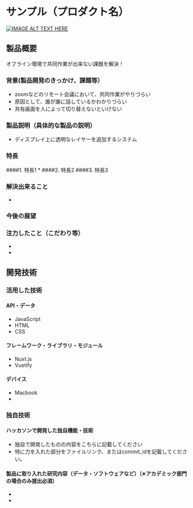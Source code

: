 # サンプル（プロダクト名）

[![IMAGE ALT TEXT HERE](https://jphacks.com/wp-content/uploads/2020/09/JPHACKS2020_ogp.jpg)](https://www.youtube.com/watch?v=G5rULR53uMk)

## 製品概要
オフライン環境で共同作業が出来ない課題を解決！
### 背景(製品開発のきっかけ、課題等）
* zoomなどのリモート会議において、共同作業がやりづらい
* 原因として、誰が誰に話しているかわかりづらい
* 共有画面を人によって切り替えないといけない
### 製品説明（具体的な製品の説明）
* ディスプレイ上に透明なレイヤーを追加するシステム
### 特長
####1. 特長1
* 
####2. 特長2
####3. 特長3

### 解決出来ること
* 
### 今後の展望
### 注力したこと（こだわり等）
* 
* 

## 開発技術
### 活用した技術
#### API・データ
* JavaScript
* HTML
* CSS

#### フレームワーク・ライブラリ・モジュール
* Nuxt.js
* Vuetify

#### デバイス
* Macbook
* 

### 独自技術
#### ハッカソンで開発した独自機能・技術
* 独自で開発したものの内容をこちらに記載してください
* 特に力を入れた部分をファイルリンク、またはcommit_idを記載してください。

#### 製品に取り入れた研究内容（データ・ソフトウェアなど）（※アカデミック部門の場合のみ提出必須）
* 
* 
